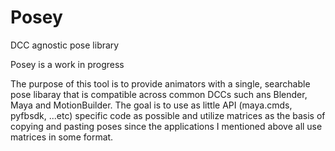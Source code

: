 # Posey
DCC agnostic pose library

Posey is a work in progress

The purpose of this tool is to provide animators with a single, searchable pose libaray that is compatible across common DCCs such ans Blender, Maya and MotionBuilder. The goal is to use as little API (maya.cmds, pyfbsdk, ...etc) specific code as possible and utilize matrices as the basis of copying and pasting poses since the applications I mentioned above all use matrices in some format. 
